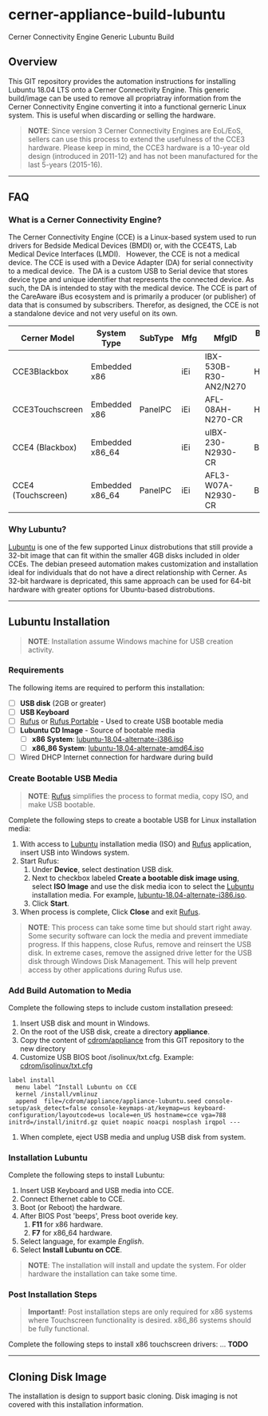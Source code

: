 # cerner-appliance-build-lubuntu

Cerner Connectivity Engine Generic Lubuntu Build

## Overview

This GIT repository provides the automation instructions for installing Lubuntu 18.04 LTS onto a Cerner Connectivity Engine.  This generic build/image can be used to remove all propriatray information from the Cerner Connectivity Engine converting it into a functional gerneric Linux system.  This is useful when discarding or selling the hardware.  

> **NOTE**: Since version 3 Cerner Connectivity Engines are EoL/EoS, sellers can use this process to extend the usefulness of the CCE3 hardware.  Please keep in mind, the CCE3 hardware is a 10-year old design (introduced in 2011-12) and has not been manufactured for the last 5-years (2015-16).

-----

## FAQ

### What is a Cerner Connectivity Engine?

The Cerner Connectivity Engine (CCE) is a Linux-based system used to run drivers for Bedside Medical Devices (BMDI) or, with the CCE4TS, Lab Medical Device Interfaces (LMDI).   However, the CCE is not a medical device.  The CCE is used with a Device Adapter (DA) for serial connectivity to a medical device.  The DA is a custom USB to Serial device that stores device type and unique identifier that represents the connected device. As such, the DA is intended to stay with the medical device.  The CCE is part of the CareAware iBus ecosystem and is primarily a producer (or publisher) of data that is consumed by subscribers.  Therefor, as designed, the CCE is not a standalone device and not very useful on its own.

| Cerner Model | System Type | SubType | Mfg | MfgID | BIOS ID | EoL/EoS |
| ----- | ----- | ----- | ----- | ----- | ----- | ----- | 
| CCE3Blackbox | Embedded x86 | | iEi | IBX-530B-R30-AN2/N270 | H409 | 4/1/2021 |
| CCE3Touchscreen | Embedded x86 | PanelPC | iEi | AFL-08AH-N270-CR | H603 | 4/1/2021 |
| CCE4 (Blackbox) | Embedded x86_64 | | iEi | uIBX-230-N2930-CR | B380 | |
| CCE4 (Touchscreen) | Embedded x86_64 | PanelPC | iEi | AFL3-W07A-N2930-CR | B378 | |

### Why Lubuntu? 

[Lubuntu](https://lubuntu.net) is one of the few supported Linux distrobutions that still provide a 32-bit image that can fit within the smaller 4GB disks included in older CCEs. The debian preseed automation makes customization and installation ideal for individuals that do not have a direct relationship with Cerner.  As 32-bit hardware is depricated, this same approach can be used for 64-bit hardware with greater options for Ubuntu-based distrobutions.

-----

## Lubuntu Installation

> **NOTE**: Installation assume Windows machine for USB creation activity.

### Requirements

The following items are required to perform this installation:
- [ ] **USB disk** (2GB or greater)
- [ ] **USB Keyboard**
- [ ] [Rufus](https://rufus.ie/) or [Rufus Portable](https://portableapps.com/apps/utilities/rufus-portable) - Used to create USB bootable media
- [ ] **Lubuntu CD Image** - Source of bootable media
  - [ ] **x86 System**: [lubuntu-18.04-alternate-i386.iso](http://cdimage.ubuntu.com/lubuntu/releases/18.04/release/lubuntu-18.04-alternate-i386.iso)
  - [ ] **x86_86 System**: [lubuntu-18.04-alternate-amd64.iso](http://cdimage.ubuntu.com/lubuntu/releases/18.04/release/lubuntu-18.04-alternate-amd64.iso)
- [ ] Wired DHCP Internet connection for hardware during build 

### Create Bootable USB Media

> **NOTE**: [Rufus](https://rufus.ie/) simplifies the process to format media, copy ISO, and make USB bootable.

Complete the following steps to create a bootable USB for Linux installation media:
1. With access to [Lubuntu](https://lubuntu.net) installation media (ISO) and [Rufus](https://rufus.ie/) application, insert USB into Windows system.
1. Start Rufus:
    1. Under **Device**, select destination USB disk.
    1. Next to checkbox labeled **Create a bootable disk image using**, select **ISO Image** and use the disk media icon to select the [Lubuntu](https://lubuntu.net) installation media.  For example, [lubuntu-18.04-alternate-i386.iso](http://cdimage.ubuntu.com/lubuntu/releases/18.04/release/lubuntu-18.04-alternate-i386.iso).
    1. Click **Start**.
1. When process is complete, Click **Close** and exit [Rufus](https://rufus.ie/).

> **NOTE**: This process can take some time but should start right away. Some security software can lock the media and prevent immediate progress. If this happens, close Rufus, remove and reinsert the USB disk. In extreme cases, remove the assigned drive letter for the USB disk through Windows Disk Management. This will help prevent access by other applications during Rufus use.

### Add Build Automation to Media

Complete the following steps to include custom installation preseed:
1. Insert USB disk and mount in Windows.
1. On the root of the USB disk, create a directory **appliance**.
1. Copy the content of [cdrom/appliance](cdrom/appliance) from this GIT repository to the new directory
1. Customize USB BIOS boot /isolinux/txt.cfg.  Example: [cdrom/isolinux/txt.cfg](cdrom/isolinux/txt.cfg)
```
label install
  menu label ^Install Lubuntu on CCE
  kernel /install/vmlinuz
  append  file=/cdrom/appliance/appliance-lubuntu.seed console-setup/ask_detect=false console-keymaps-at/keymap=us keyboard-configuration/layoutcode=us locale=en_US hostname=cce vga=788 initrd=/install/initrd.gz quiet noapic noacpi nosplash irqpol ---
```
1. When complete, eject USB media and unplug USB disk from system.

### Installation Lubuntu

Complete the following steps to install Lubuntu:
1. Insert USB Keyboard and USB media into CCE.
2. Connect Ethernet cable to CCE.
3. Boot (or Reboot) the hardware.
4. After BIOS Post 'beeps', Press boot overide key.
    1. **F11** for x86 hardware.
    1. **F7** for x86_64 hardware.
5. Select language, for example *English*.
6. Select **Install Lubuntu on CCE**.

> **NOTE**: The installation will install and update the system.  For older hardware the installation can take some time.  

### Post Installation Steps

> **Important!**: Post installation steps are only required for x86 systems where Touchscreen functionality is desired.  x86_86 systems should be fully functional.

Complete the following steps to install x86 touchscreen drivers:
... **TODO**

-----

## Cloning Disk Image

The installation is design to support basic cloning.  Disk imaging is not covered with this installation information.


